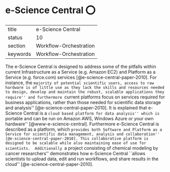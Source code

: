 # e-Science Central :o:


|          |                        |
| -------- | ---------------------- |
| title    | e-Science Central      | 
| status   | 10                     |
| section  | Workflow-Orchestration |
| keywords | Workflow-Orchestration |



The e-Science Central is designed to address some of the pitfalls
within current Infrastructure as a Service (e.g.  Amazon EC2) and
Platform as a Service (e.g. force.com)
services [@e-science-central-paper-2010]. For instance, the
``majority of potential scientific users, access to raw hardware is of
little use as they lack the skills and resources needed to design,
develop and maintain the robust, scalable applications they require''
and furthermore ``current platforms focus on services required for
business applications, rather than those needed for scientific data
storage and analysis'' [@e-science-central-paper-2010]. It is
explained that e-Science Central is a ``cloud based platform for data
analysis'' which is ``portable and can be run on Amazon AWS, Windows
Azure or your own hardware'' [@www-e-science-central].
Furthermore e-Science Central is described as a platform, which
``provides both Software and Platform as a Service for scientific data
management, analysis and collaboration''
 [@e-science-central-paper-2010]. This collaborative platform is
designed to be scalable while also maintaining ease of use for
scientists.  Additionally ``a project consisting of chemical modeling
by cancer researchers'' demonstrates how e-Science Central ``allows
scientists to upload data, edit and run workflows, and share results
in the cloud'' [@e-science-central-paper-2010].



